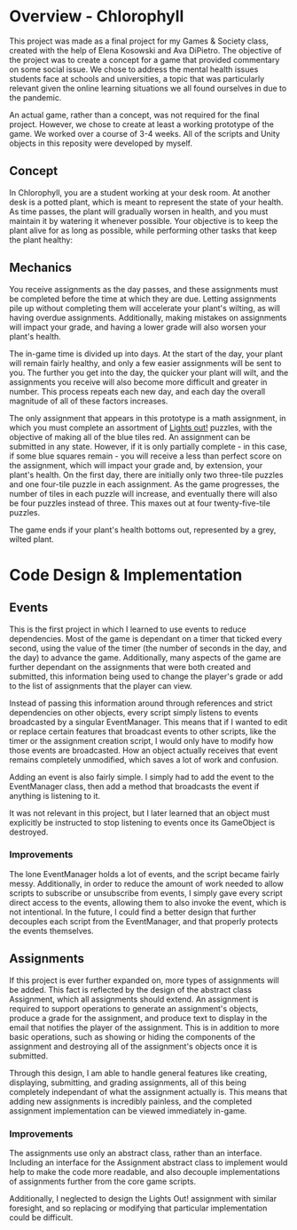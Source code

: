 # Overview - Chlorophyll

This project was made as a final project for my Games & Society class, created with the help of Elena Kosowski and Ava DiPietro. The objective of the project was to create a concept for a game that provided commentary on some social issue. We chose to address the mental health issues students face at schools and universities, a topic that was particularly relevant given the online learning situations we all found ourselves in due to the pandemic.

An actual game, rather than a concept, was not required for the final project. However, we chose to create at least a working prototype of the game. We worked over a course of 3-4 weeks. All of the scripts and Unity objects in this reposity were developed by myself. 

## Concept

In Chlorophyll, you are a student working at your desk room. At another desk is a potted plant, which is meant to represent the state of your health.  As time passes, the plant will gradually worsen in health, and you must maintain it by watering it whenever possible. Your objective is to keep the plant alive for as long as possible, while performing other tasks that keep the plant healthy:

## Mechanics

You receive assignments as the day passes, and these assignments must be completed before the time at which they are due. Letting assignments pile up without completing them will accelerate your plant's wilting, as will having overdue assignments. Additionally, making mistakes on assignments will impact your grade, and having a lower grade will also worsen your plant's health.

The in-game time is divided up into days. At the start of the day, your plant will remain fairly healthy, and only a few easier assignments will be sent to you. The further you get into the day, the quicker your plant will wilt, and the assignments you receive will also become more difficult and greater in number. This process repeats each new day, and each day the overall magnitude of all of these factors increases.

The only assignment that appears in this prototype is a math assignment, in which you must complete an assortment of [Lights out!](https://en.wikipedia.org/wiki/Lights_Out_(game)) puzzles, with the objective of making all of the blue tiles red. An assignment can be submitted in any state. However, if it is only partially complete - in this case, if some blue squares remain - you will receive a less than perfect score on the assignment, which will impact your grade and, by extension, your plant's health. On the first day, there are initially only two three-tile puzzles and one four-tile puzzle in each assignment. As the game progresses, the number of tiles in each puzzle will increase, and eventually there will also be four puzzles instead of three. This maxes out at four twenty-five-tile puzzles.

The game ends if your plant's health bottoms out, represented by a grey, wilted plant.

# Code Design & Implementation

## Events

This is the first project in which I learned to use events to reduce dependencies. Most of the game is dependant on a timer that ticked every second, using the value of the timer (the number of seconds in the day, and the day) to advance the game. Additionally, many aspects of the game are further dependant on the assignments that were both created and submitted, this information being used to change the player's grade or add to the list of assignments that the player can view.

Instead of passing this information around through references and strict dependencies on other objects, every script simply listens to events broadcasted by a singular EventManager. This means that if I wanted to edit or replace certain features that broadcast events to other scripts, like the timer or the assignment creation script, I would only have to modify how those events are broadcasted. How an object actually receives that event remains completely unmodified, which saves a lot of work and confusion.

Adding an event is also fairly simple. I simply had to add the event to the EventManager class, then add a method that broadcasts the event if anything is listening to it.

It was not relevant in this project, but I later learned that an object must explicitly be instructed to stop listening to events once its GameObject is destroyed.

### Improvements

The lone EventManager holds a lot of events, and the script became fairly messy. Additionally, in order to reduce the amount of work needed to allow scripts to subscribe or unsubscribe from events, I simply gave every script direct access to the events, allowing them to also invoke the event, which is not intentional. In the future, I could find a better design that further decouples each script from the EventManager, and that properly protects the events themselves.

## Assignments

If this project is ever further expanded on, more types of assignments will be added. This fact is reflected by the design of the abstract class Assignment, which all assignments should extend. An assignment is required to support operations to generate an assignment's objects, produce a grade for the assignment, and produce text to display in the email that notifies the player of the assignment. This is in addition to more basic operations, such as showing or hiding the components of the assignment and destroying all of the assignment's objects once it is submitted.

Through this design, I am able to handle general features like creating, displaying, submitting, and grading assignments, all of this being completely independant of what the assignment actually is. This means that adding new assignments is incredibly painless, and the completed assignment implementation can be viewed immediately in-game.

### Improvements

The assignments use only an abstract class, rather than an interface. Including an interface for the Assignment abstract class to implement would help to make the code more readable, and also decouple implementations of assignments further from the core game scripts.

Additionally, I neglected to design the Lights Out! assignment with similar foresight, and so replacing or modifying that particular implementation could be difficult.

